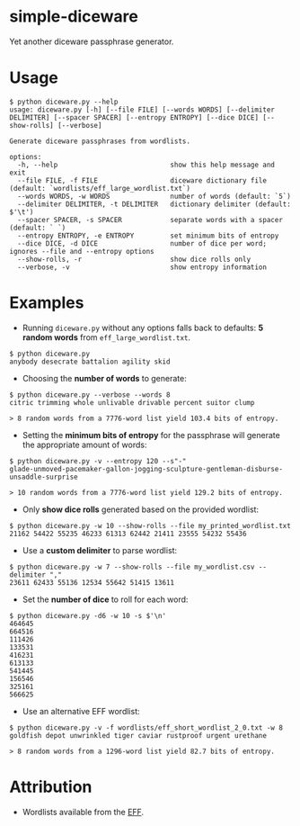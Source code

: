 # simple-diceware

Yet another diceware passphrase generator.

# Usage

```console
$ python diceware.py --help
usage: diceware.py [-h] [--file FILE] [--words WORDS] [--delimiter DELIMITER] [--spacer SPACER] [--entropy ENTROPY] [--dice DICE] [--show-rolls] [--verbose]

Generate diceware passphrases from wordlists.

options:
  -h, --help                            show this help message and exit
  --file FILE, -f FILE                  diceware dictionary file (default: `wordlists/eff_large_wordlist.txt`)
  --words WORDS, -w WORDS               number of words (default: `5`)
  --delimiter DELIMITER, -t DELIMITER   dictionary delimiter (default: $'\t')
  --spacer SPACER, -s SPACER            separate words with a spacer (default: ` `)
  --entropy ENTROPY, -e ENTROPY         set minimum bits of entropy
  --dice DICE, -d DICE                  number of dice per word; ignores --file and --entropy options
  --show-rolls, -r                      show dice rolls only
  --verbose, -v                         show entropy information
```

# Examples

- Running `diceware.py` without any options falls back to defaults: **5 random words** from `eff_large_wordlist.txt`.

```console
$ python diceware.py
anybody desecrate battalion agility skid
```

- Choosing the **number of words** to generate:

```console
$ python diceware.py --verbose --words 8
citric trimming whole unlivable drivable percent suitor clump

> 8 random words from a 7776-word list yield 103.4 bits of entropy.
```

- Setting the **minimum bits of entropy** for the passphrase will generate the appropriate amount of words:

```console
$ python diceware.py -v --entropy 120 --s"-"
glade-unmoved-pacemaker-gallon-jogging-sculpture-gentleman-disburse-unsaddle-surprise

> 10 random words from a 7776-word list yield 129.2 bits of entropy.
```

- Only **show dice rolls** generated based on the provided wordlist:

```console
$ python diceware.py -w 10 --show-rolls --file my_printed_wordlist.txt
21162 54422 55235 46233 61313 62442 21411 23555 54232 55436
```

- Use a **custom delimiter** to parse wordlist:

```console
$ python diceware.py -w 7 --show-rolls --file my_wordlist.csv --delimiter ","
23611 62433 55136 12534 55642 51415 13611
```

- Set the **number of dice** to roll for each word:

```console
$ python diceware.py -d6 -w 10 -s $'\n'
464645
664516
111426
133531
416231
613133
541445
156546
325161
566625
```

- Use an alternative EFF wordlist:

```console
$ python diceware.py -v -f wordlists/eff_short_wordlist_2_0.txt -w 8
goldfish depot unwrinkled tiger caviar rustproof urgent urethane

> 8 random words from a 1296-word list yield 82.7 bits of entropy.
```

# Attribution

- Wordlists available from the [EFF](https://www.eff.org/deeplinks/2016/07/new-wordlists-random-passphrases).
